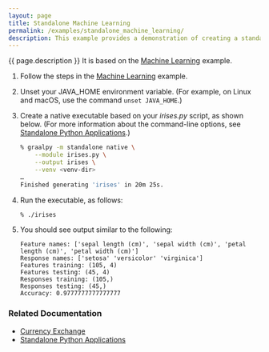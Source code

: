 ```yaml
---
layout: page
title: Standalone Machine Learning
permalink: /examples/standalone_machine_learning/
description: This example provides a demonstration of creating a standalone executable from your Python application, using GraalVM Native Image.
---
```

{{ page.description }}
It is based on the [Machine Learning](/examples/machine_learning/) example.

1. Follow the steps in the [Machine Learning](/examples/machine_learning/) example.

2. Unset your JAVA_HOME environment variable. 
(For example, on Linux and macOS, use the command `unset JAVA_HOME`.)

3. Create a native executable based on your _irises.py_ script, as shown below.
(For more information about the command-line options, see [Standalone Python Applications](/reference/standalone-applications/).)

    ```bash
    % graalpy -m standalone native \
        --module irises.py \
        --output irises \
        --venv <venv-dir>
    …
    Finished generating 'irises' in 20m 25s.
    ```

4. Run the executable, as follows:

    ```bash
    % ./irises
    ```

5. You should see output similar to the following:

    ```
    Feature names: ['sepal length (cm)', 'sepal width (cm)', 'petal length (cm)', 'petal width (cm)']
    Response names: ['setosa' 'versicolor' 'virginica']
    Features training: (105, 4)
    Features testing: (45, 4)
    Responses training: (105,)
    Responses testing: (45,)
    Accuracy: 0.9777777777777777
    ```

### Related Documentation
* [Currency Exchange](/examples/currency_exchange/)
* [Standalone Python Applications](/reference/standalone-applications/)